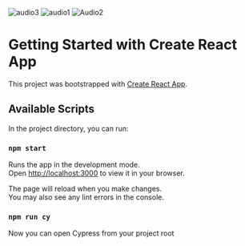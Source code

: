 ![audio3](https://user-images.githubusercontent.com/83433917/171543124-af53c8da-7ac3-4596-b66a-c13496b658ad.JPG)
![audio1](https://user-images.githubusercontent.com/83433917/171543125-8dd0e806-c77e-4f64-81c5-4a8b89d3a330.JPG)
![Audio2](https://user-images.githubusercontent.com/83433917/171543126-7bbbb0bb-7760-4fa2-bae7-b488a404837d.JPG)


# Getting Started with Create React App

This project was bootstrapped with [Create React App](https://github.com/facebook/create-react-app).

## Available Scripts

In the project directory, you can run:

### `npm start`

Runs the app in the development mode.\
Open [http://localhost:3000](http://localhost:3000) to view it in your browser.

The page will reload when you make changes.\
You may also see any lint errors in the console.

### `npm run cy`


Now you can open Cypress from your project root 
